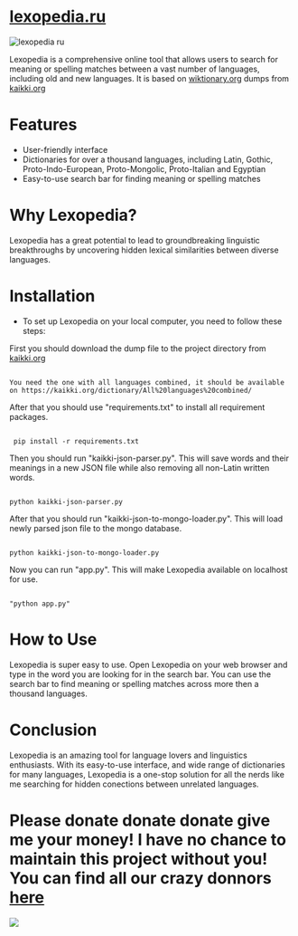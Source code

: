 # [lexopedia.ru](https://lexopedia.ru)

![lexopedia ru](https://github.com/chepalgsh/lexopedia/assets/67635401/3d401ba6-aed4-488f-9a72-a66d9d602d6d)

Lexopedia is a comprehensive online tool that allows users to search for meaning or spelling matches between a vast number of languages, including old and new languages. It is based on [wiktionary.org](https://www.wiktionary.org) dumps from [kaikki.org](https://kaikki.org)

# Features
* User-friendly interface
* Dictionaries for over a thousand languages, including Latin, Gothic, Proto-Indo-European, Proto-Mongolic, Proto-Italian and Egyptian
* Easy-to-use search bar for finding meaning or spelling matches

# Why Lexopedia?
Lexopedia has a great potential to lead to groundbreaking linguistic breakthroughs by uncovering hidden lexical similarities between diverse languages.

# Installation
* To set up Lexopedia on your local computer, you need to follow these steps:

First you should download the dump file to the project directory from [kaikki.org](https://kaikki.org)

```

You need the one with all languages combined, it should be available on https://kaikki.org/dictionary/All%20languages%20combined/

```

After that you should use "requirements.txt" to install all requirement packages.

```

 pip install -r requirements.txt

```

Then you should run "kaikki-json-parser.py". This will save words and their meanings in a new JSON file while also removing all non-Latin written words.

```

python kaikki-json-parser.py

```

After that you should run "kaikki-json-to-mongo-loader.py". This will load newly parsed json file to the mongo database.

```

python kaikki-json-to-mongo-loader.py

```

Now you can run "app.py". This will make Lexopedia available on localhost for use.

```

"python app.py"

```

# How to Use
Lexopedia is super easy to use. Open Lexopedia on your web browser and type in the word you are looking for in the search bar. You can use the search bar to find meaning or spelling matches across more then a thousand languages.

# Conclusion
Lexopedia is an amazing tool for language lovers and linguistics enthusiasts. With its easy-to-use interface, and wide range of dictionaries for many languages, Lexopedia is a one-stop solution for all the nerds like me searching for hidden conections between unrelated languages.

# Please donate donate donate give me your money! I have no chance to maintain this project without you! You can find all our crazy donnors [here](https://lexopedia.ru/patrons)
<a href="https://www.buymeacoffee.com/lexopedia"><img src="https://img.buymeacoffee.com/button-api/?text=Buy me a pizza!&emoji=🍕&slug=lexopedia&button_colour=800000&font_colour=ffffff&font_family=Comic&outline_colour=ffffff&coffee_colour=FFDD00" /></a>
